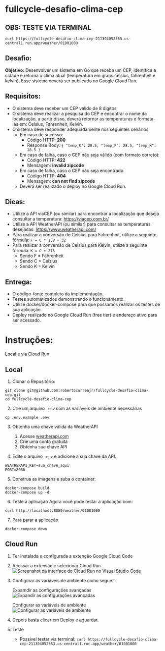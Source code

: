 # fullcycle-desafio-clima-cep

## OBS: TESTE VIA TERMINAL
```curl https://fullcycle-desafio-clima-cep-211394052553.us-central1.run.app/weather/01001000```

## Desafio:
**Objetivo:** Desenvolver um sistema em Go que receba um CEP, identifica a cidade e retorna o clima atual (temperatura em graus celsius, fahrenheit e kelvin). Esse sistema deverá ser publicado no Google Cloud Run.

## Requisitos:
- O sistema deve receber um CEP válido de 8 digitos
- O sistema deve realizar a pesquisa do CEP e encontrar o nome da localização, a partir disso, deverá retornar as temperaturas e formata-lás em: Celsius, Fahrenheit, Kelvin.
- O sistema deve responder adequadamente nos seguintes cenários:
    - Em caso de sucesso:
        - Código HTTP: **200**
        - Response Body: ```{ "temp_C": 28.5, "temp_F": 28.5, "temp_K": 28.5 }```
    - Em caso de falha, caso o CEP não seja válido (com formato correto):
        - Código HTTP: **422**
        - Mensagem: **invalid zipcode**
    - Em caso de falha, caso o CEP não seja encontrado:
        - Código HTTP: **404**
        - Mensagem: **can not find zipcode**
    - Deverá ser realizado o deploy no Google Cloud Run.


## Dicas:
- Utilize a API viaCEP (ou similar) para encontrar a localização que deseja consultar a temperatura: https://viacep.com.br/
- Utilize a API WeatherAPI (ou similar) para consultar as temperaturas desejadas: https://www.weatherapi.com/
- Para realizar a conversão de Celsius para Fahrenheit, utilize a seguinte fórmula: ```F = C * 1,8 + 32```
- Para realizar a conversão de Celsius para Kelvin, utilize a seguinte fórmula: ```K = C + 273```
    - Sendo F = Fahrenheit
    - Sendo C = Celsius
    - Sendo K = Kelvin


## Entrega:
- O código-fonte completo da implementação.
- Testes automatizados demonstrando o funcionamento.
- Utilize docker/docker-compose para que possamos realizar os testes de sua aplicação.
- Deploy realizado no Google Cloud Run (free tier) e endereço ativo para ser acessado.

# Instruções:

Local e via Cloud Run

## Local
1. Clonar o Repositório:
```
git clone git@github.com:robertocorreajr/fullcycle-desafio-clima-cep.git
cd fullcycle-desafio-clima-cep
```

2. Crie um arquivo ```.env``` com as variáveis de ambiente necessárias
```
cp .env.example .env
```

3. Obtenha uma chave válida da WeatherAPI
    1. Acesse [weatherapi.com](https://www.weatherapi.com)
    2. Crie uma conta gratuita
    3. Obtenha sua chave API 


4. Edite o arquivo ```.env``` e adicione a sua chave da API.
```
WEATHERAPI_KEY=sua_chave_aqui
PORT=8080
```

5. Construa as imagens e suba o container:
```
docker-compose build
docker-compose up -d
```

6. Teste a aplicação
Agora você pode testar a aplicação com:
```
curl http://localhost:8080/weather/01001000
```

7. Para parar a aplicação
```
docker-compose down
```

## Cloud Run
1. Ter instalada e configurada a extenção Google Cloud Code

2. Acessar a extensão e selecionar Cloud Run
![Screenshot da interface do Cloud Run no Visual Studio Code](./assets/images/cloud-run1.png)

3. Configurar as variáveis de ambiente como segue...

    Expamdir as configurações avançadas
    ![Expandir as configurações avançadas](./assets/images/cloud-run2.png)

    Configurar as variáveis de ambiente
    ![Configurar as variáveis de ambiente](./assets/images/cloud-run3.png)

4. Depois basta clicar em Deploy e aguardar.

5. Teste
    - Possivel testar via terminal:
        ```curl https://fullcycle-desafio-clima-cep-211394052553.us-central1.run.app/weather/01001000```